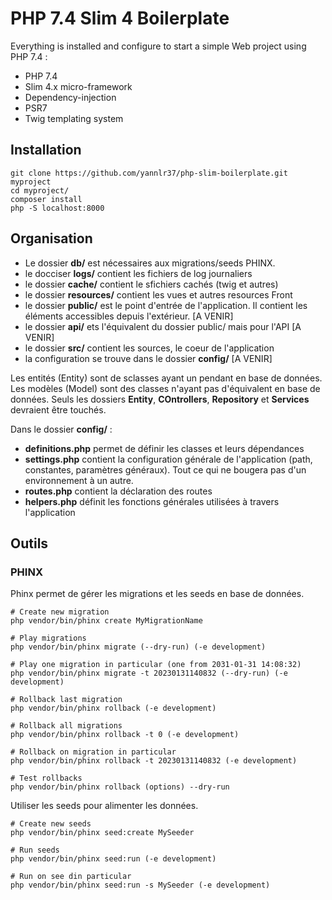 # PHP 7.4 Slim 4 Boilerplate

Everything is installed and configure to start a simple Web project using PHP 7.4 :

* PHP 7.4
* Slim 4.x micro-framework
* Dependency-injection
* PSR7
* Twig templating system

## Installation

```
git clone https://github.com/yannlr37/php-slim-boilerplate.git myproject
cd myproject/
composer install
php -S localhost:8000
```

## Organisation

* Le dossier **db/** est nécessaires aux migrations/seeds PHINX.
* le docciser **logs/** contient les fichiers de log journaliers
* le dossier **cache/** contient le sfichiers cachés (twig et autres)
* le dossier **resources/** contient les vues et autres resources Front
* le dossier **public/** est le point d'entrée de l'application. Il contient les éléments accessibles depuis l'extérieur. [A VENIR]
* le dossier **api/** ets l'équivalent du dossier public/ mais pour l'API [A VENIR]
* le dossier **src/** contient les sources, le coeur de l'application
* la configuration se trouve dans le dossier **config/** [A VENIR]

Les entités (Entity) sont de sclasses ayant un pendant en base de données.
Les modèles (Model) sont des classes n'ayant pas d'équivalent en base de données.
Seuls les dossiers **Entity**, **COntrollers**, **Repository** et **Services** devraient être touchés.

Dans le dossier **config/** : 
* **definitions.php** permet de définir les classes et leurs dépendances
* **settings.php** contient la configuration générale de l'application (path, constantes, paramètres généraux). Tout ce qui ne bougera pas d'un environnement à un autre.
* **routes.php** contient la déclaration des routes
* **helpers.php** définit les fonctions générales utilisées à travers l'application

## Outils

### PHINX

Phinx permet de gérer les migrations et les seeds en base de données.

```
# Create new migration
php vendor/bin/phinx create MyMigrationName

# Play migrations
php vendor/bin/phinx migrate (--dry-run) (-e development)

# Play one migration in particular (one from 2031-01-31 14:08:32)
php vendor/bin/phinx migrate -t 20230131140832 (--dry-run) (-e development)

# Rollback last migration
php vendor/bin/phinx rollback (-e development)

# Rollback all migrations
php vendor/bin/phinx rollback -t 0 (-e development)

# Rollback on migration in particular
php vendor/bin/phinx rollback -t 20230131140832 (-e development)

# Test rollbacks
php vendor/bin/phinx rollback (options) --dry-run
```


Utiliser les seeds pour alimenter les données.

```
# Create new seeds
php vendor/bin/phinx seed:create MySeeder

# Run seeds
php vendor/bin/phinx seed:run (-e development)

# Run on see din particular
php vendor/bin/phinx seed:run -s MySeeder (-e development)
```